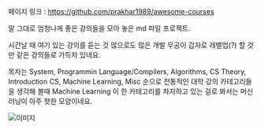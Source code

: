 페이지 링크 : https://github.com/prakhar1989/awesome-courses

말 그대로 엄청나게 좋은 강의들을 모아 놓은 md 파일 프로젝트.

시간날 때 여기 있는 강의를 듣는 것 많으로도 많은 개발 무공이 갑자로 레벨업(?) 할 것만 같은 강의들로 가득차 있네요.

목차는 System, Programmin Language/Compilers, Algorithms, CS Theory,  Introduction CS, Machine Learning, Misc 순으로 전통적인 대학 강의 카테고리들을 생각해 볼때 Machine Learning 이 한 카테고리를 차지하고 있는 걸로 봐서는 머신러닝이 아주 핫한 모양이네요.

![이미지](../master/img/001-01.png)
